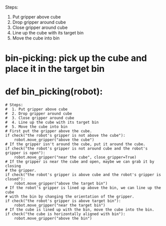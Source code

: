 

Steps: 
1. Put gripper above cube
2. Drop gripper around cube
3. Close gripper around cube
4. Line up the cube with its target bin 
5. Move the cube into bin 

# bin-picking: pick up the cube and place it in the target bin
# def bin_picking(robot):
    # Steps:
    #  1. Put gripper above cube
    #  2. Drop gripper around cube
    #  3. Close gripper around cube
    #  4. Line up the cube with its target bin
    #  5. Move the cube into bin
    # First put the gripper above the cube.
    if check("the robot's gripper is not above the cube"):
        robot.move_gripper("above the cube")
    # If the gripper isn't around the cube, put it around the cube.
    if check("the robot's gripper is not around cube and the robot's gripper is open"):
        robot.move_gripper("near the cube", close_gripper=True)
    # If the gripper is near the cube and open, maybe we can grab it by closing
    # the gripper.
    if check("the robot's gripper is above cube and the robot's gripper is closed"):
        robot.move_gripper("above the target bin")
    # If the robot's gripper is lined up above the bin, we can line up the cube
    # with the bin by changing the orientation of the gripper.
    if check("the robot's gripper is above target bin"):
        robot.move_gripper("near the target bin")
    # If the cube is lined up with the bin, move the cube into the bin.
    if check("the cube is horizontally aligned with bin"):
        robot.move_gripper("above the bin")
